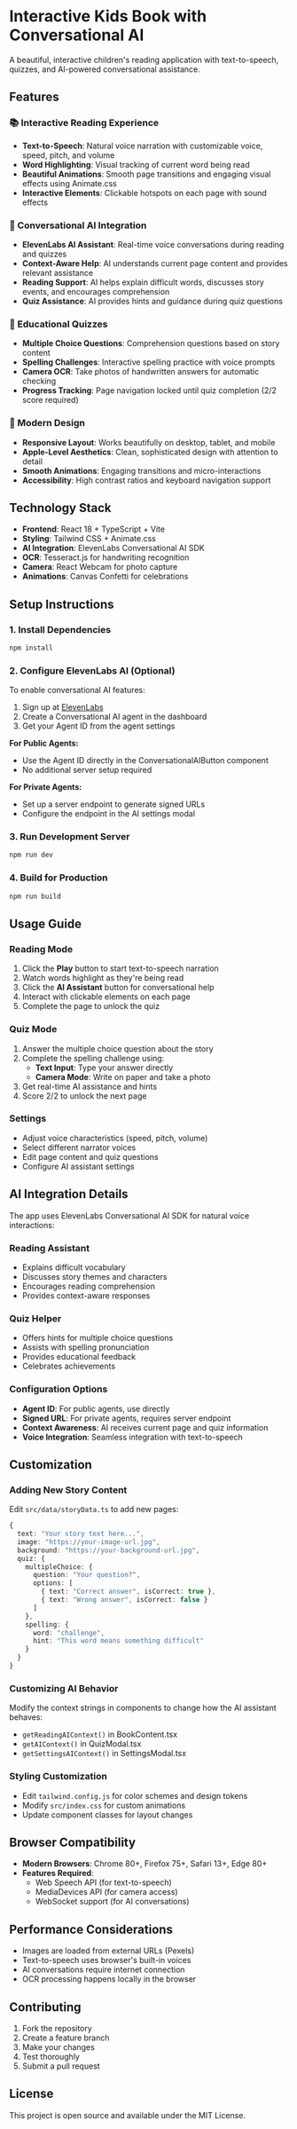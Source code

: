 # Interactive Kids Book with Conversational AI

A beautiful, interactive children's reading application with text-to-speech, quizzes, and AI-powered conversational assistance.

## Features

### 📚 Interactive Reading Experience
- **Text-to-Speech**: Natural voice narration with customizable voice, speed, pitch, and volume
- **Word Highlighting**: Visual tracking of current word being read
- **Beautiful Animations**: Smooth page transitions and engaging visual effects using Animate.css
- **Interactive Elements**: Clickable hotspots on each page with sound effects

### 🤖 Conversational AI Integration
- **ElevenLabs AI Assistant**: Real-time voice conversations during reading and quizzes
- **Context-Aware Help**: AI understands current page content and provides relevant assistance
- **Reading Support**: AI helps explain difficult words, discusses story events, and encourages comprehension
- **Quiz Assistance**: AI provides hints and guidance during quiz questions

### 🎯 Educational Quizzes
- **Multiple Choice Questions**: Comprehension questions based on story content
- **Spelling Challenges**: Interactive spelling practice with voice prompts
- **Camera OCR**: Take photos of handwritten answers for automatic checking
- **Progress Tracking**: Page navigation locked until quiz completion (2/2 score required)

### 🎨 Modern Design
- **Responsive Layout**: Works beautifully on desktop, tablet, and mobile
- **Apple-Level Aesthetics**: Clean, sophisticated design with attention to detail
- **Smooth Animations**: Engaging transitions and micro-interactions
- **Accessibility**: High contrast ratios and keyboard navigation support

## Technology Stack

- **Frontend**: React 18 + TypeScript + Vite
- **Styling**: Tailwind CSS + Animate.css
- **AI Integration**: ElevenLabs Conversational AI SDK
- **OCR**: Tesseract.js for handwriting recognition
- **Camera**: React Webcam for photo capture
- **Animations**: Canvas Confetti for celebrations

## Setup Instructions

### 1. Install Dependencies
```bash
npm install
```

### 2. Configure ElevenLabs AI (Optional)
To enable conversational AI features:

1. Sign up at [ElevenLabs](https://elevenlabs.io)
2. Create a Conversational AI agent in the dashboard
3. Get your Agent ID from the agent settings

**For Public Agents:**
- Use the Agent ID directly in the ConversationalAIButton component
- No additional server setup required

**For Private Agents:**
- Set up a server endpoint to generate signed URLs
- Configure the endpoint in the AI settings modal

### 3. Run Development Server
```bash
npm run dev
```

### 4. Build for Production
```bash
npm run build
```

## Usage Guide

### Reading Mode
1. Click the **Play** button to start text-to-speech narration
2. Watch words highlight as they're being read
3. Click the **AI Assistant** button for conversational help
4. Interact with clickable elements on each page
5. Complete the page to unlock the quiz

### Quiz Mode
1. Answer the multiple choice question about the story
2. Complete the spelling challenge using:
   - **Text Input**: Type your answer directly
   - **Camera Mode**: Write on paper and take a photo
3. Get real-time AI assistance and hints
4. Score 2/2 to unlock the next page

### Settings
- Adjust voice characteristics (speed, pitch, volume)
- Select different narrator voices
- Edit page content and quiz questions
- Configure AI assistant settings

## AI Integration Details

The app uses ElevenLabs Conversational AI SDK for natural voice interactions:

### Reading Assistant
- Explains difficult vocabulary
- Discusses story themes and characters
- Encourages reading comprehension
- Provides context-aware responses

### Quiz Helper
- Offers hints for multiple choice questions
- Assists with spelling pronunciation
- Provides educational feedback
- Celebrates achievements

### Configuration Options
- **Agent ID**: For public agents, use directly
- **Signed URL**: For private agents, requires server endpoint
- **Context Awareness**: AI receives current page and quiz information
- **Voice Integration**: Seamless integration with text-to-speech

## Customization

### Adding New Story Content
Edit `src/data/storyData.ts` to add new pages:

```typescript
{
  text: "Your story text here...",
  image: "https://your-image-url.jpg",
  background: "https://your-background-url.jpg",
  quiz: {
    multipleChoice: {
      question: "Your question?",
      options: [
        { text: "Correct answer", isCorrect: true },
        { text: "Wrong answer", isCorrect: false }
      ]
    },
    spelling: {
      word: "challenge",
      hint: "This word means something difficult"
    }
  }
}
```

### Customizing AI Behavior
Modify the context strings in components to change how the AI assistant behaves:

- `getReadingAIContext()` in BookContent.tsx
- `getAIContext()` in QuizModal.tsx
- `getSettingsAIContext()` in SettingsModal.tsx

### Styling Customization
- Edit `tailwind.config.js` for color schemes and design tokens
- Modify `src/index.css` for custom animations
- Update component classes for layout changes

## Browser Compatibility

- **Modern Browsers**: Chrome 80+, Firefox 75+, Safari 13+, Edge 80+
- **Features Required**: 
  - Web Speech API (for text-to-speech)
  - MediaDevices API (for camera access)
  - WebSocket support (for AI conversations)

## Performance Considerations

- Images are loaded from external URLs (Pexels)
- Text-to-speech uses browser's built-in voices
- AI conversations require internet connection
- OCR processing happens locally in the browser

## Contributing

1. Fork the repository
2. Create a feature branch
3. Make your changes
4. Test thoroughly
5. Submit a pull request

## License

This project is open source and available under the MIT License.